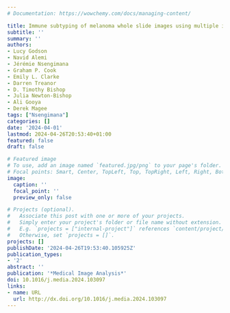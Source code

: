 ```yaml
---
# Documentation: https://wowchemy.com/docs/managing-content/

title: Immune subtyping of melanoma whole slide images using multiple instance learning
subtitle: ''
summary: ''
authors:
- Lucy Godson
- Navid Alemi
- Jérémie Nsengimana
- Graham P. Cook
- Emily L. Clarke
- Darren Treanor
- D. Timothy Bishop
- Julia Newton-Bishop
- Ali Gooya
- Derek Magee
tags: ["Nsengimana"]
categories: []
date: '2024-04-01'
lastmod: 2024-04-26T20:53:40+01:00
featured: false
draft: false

# Featured image
# To use, add an image named `featured.jpg/png` to your page's folder.
# Focal points: Smart, Center, TopLeft, Top, TopRight, Left, Right, BottomLeft, Bottom, BottomRight.
image:
  caption: ''
  focal_point: ''
  preview_only: false

# Projects (optional).
#   Associate this post with one or more of your projects.
#   Simply enter your project's folder or file name without extension.
#   E.g. `projects = ["internal-project"]` references `content/project/deep-learning/index.md`.
#   Otherwise, set `projects = []`.
projects: []
publishDate: '2024-04-26T19:53:40.105925Z'
publication_types:
- '2'
abstract: ''
publication: '*Medical Image Analysis*'
doi: 10.1016/j.media.2024.103097
links:
- name: URL
  url: http://dx.doi.org/10.1016/j.media.2024.103097
---
```

